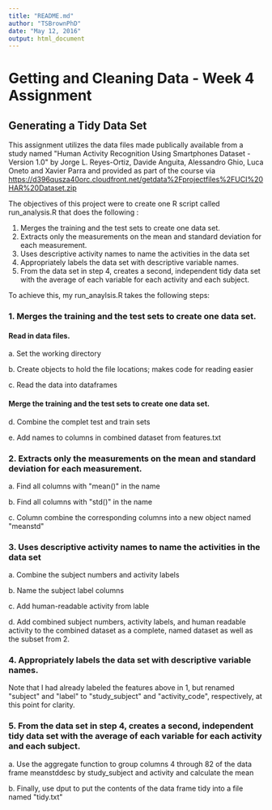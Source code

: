 ```yaml
---
title: "README.md"
author: "TSBrownPhD"
date: "May 12, 2016"
output: html_document
---
```


# Getting and Cleaning Data - Week 4 Assignment
## Generating a Tidy Data Set
This assignment utilizes the data files made publically available from a study
named "Human Activity Recognition Using Smartphones Dataset - Version 1.0" by
Jorge L. Reyes-Ortiz, Davide Anguita, Alessandro Ghio, Luca Oneto and Xavier
Parra and provided as part of the course via https://d396qusza40orc.cloudfront.net/getdata%2Fprojectfiles%2FUCI%20HAR%20Dataset.zip

The objectives of this project were to create one R script called run_analysis.R that does the following :

1. Merges the training and the test sets to create one data set.
2. Extracts only the measurements on the mean and standard deviation for each measurement.
3. Uses descriptive activity names to name the activities in the data set
4. Appropriately labels the data set with descriptive variable names.
5. From the data set in step 4, creates a second, independent tidy data set with the average of each variable for each activity and each subject.

To achieve this, my run_anaylsis.R takes the following steps:

### 1. Merges the training and the test sets to create one data set.
#### Read in data files.
a. Set the working directory

b. Create objects to hold the file locations; makes code for reading easier

c. Read the data into dataframes

#### Merge the training and the test sets to create one data set.
d. Combine the complet test and train sets

e. Add names to columns in combined dataset from features.txt


### 2. Extracts only the measurements on the mean and standard deviation for each measurement.
a. Find all columns with "mean()" in the name

b. Find all columns with "std()" in the name

c. Column combine the corresponding columns into a new object named "meanstd"


### 3. Uses descriptive activity names to name the activities in the data set
a. Combine the subject numbers and activity labels

b. Name the subject label columns

c. Add human-readable activity from lable

d. Add combined subject numbers, activity labels, and human readable activity to the combined dataset as a complete, named dataset as well as the subset from 2.


### 4. Appropriately labels the data set with descriptive variable names. 

Note that I had already labeled the features above in 1, but renamed "subject" and "label" to "study_subject" and "activity_code", respectively, at this point for clarity.


### 5. From the data set in step 4, creates a second, independent tidy data set with the average of each variable for each activity and each subject.

a. Use the aggregate function to group columns 4 through 82 of the data frame meanstddesc by study_subject and activity and calculate the mean

b. Finally, use dput to put the contents of the data frame tidy into a file named "tidy.txt"


